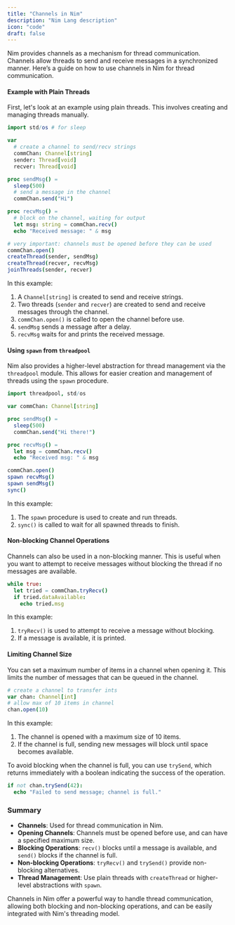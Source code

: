 ```yaml
---
title: "Channels in Nim"
description: "Nim Lang description"
icon: "code"
draft: false
---
```


Nim provides channels as a mechanism for thread communication. Channels allow threads to send and receive messages in a synchronized manner. Here’s a guide on how to use channels in Nim for thread communication.

#### Example with Plain Threads

First, let's look at an example using plain threads. This involves creating and managing threads manually.

```nim
import std/os # for sleep

var
  # create a channel to send/recv strings
  commChan: Channel[string]
  sender: Thread[void]
  recver: Thread[void]

proc sendMsg() =
  sleep(500)
  # send a message in the channel
  commChan.send("Hi")

proc recvMsg() =
  # block on the channel, waiting for output
  let msg: string = commChan.recv()
  echo "Received message: " & msg

# very important: channels must be opened before they can be used
commChan.open()
createThread(sender, sendMsg)
createThread(recver, recvMsg)
joinThreads(sender, recver)
```

In this example:
1. A `Channel[string]` is created to send and receive strings.
2. Two threads (`sender` and `recver`) are created to send and receive messages through the channel.
3. `commChan.open()` is called to open the channel before use.
4. `sendMsg` sends a message after a delay.
5. `recvMsg` waits for and prints the received message.

#### Using `spawn` from `threadpool`

Nim also provides a higher-level abstraction for thread management via the `threadpool` module. This allows for easier creation and management of threads using the `spawn` procedure.

```nim
import threadpool, std/os

var commChan: Channel[string]

proc sendMsg() =
  sleep(500)
  commChan.send("Hi there!")

proc recvMsg() =
  let msg = commChan.recv()
  echo "Received msg: " & msg

commChan.open()
spawn recvMsg()
spawn sendMsg()
sync()
```

In this example:
1. The `spawn` procedure is used to create and run threads.
2. `sync()` is called to wait for all spawned threads to finish.

#### Non-blocking Channel Operations

Channels can also be used in a non-blocking manner. This is useful when you want to attempt to receive messages without blocking the thread if no messages are available.

```nim
while true:
  let tried = commChan.tryRecv()
  if tried.dataAvailable:
    echo tried.msg
```

In this example:
1. `tryRecv()` is used to attempt to receive a message without blocking.
2. If a message is available, it is printed.

#### Limiting Channel Size

You can set a maximum number of items in a channel when opening it. This limits the number of messages that can be queued in the channel.

```nim
# create a channel to transfer ints
var chan: Channel[int]
# allow max of 10 items in channel
chan.open(10)
```

In this example:
1. The channel is opened with a maximum size of 10 items.
2. If the channel is full, sending new messages will block until space becomes available.

To avoid blocking when the channel is full, you can use `trySend`, which returns immediately with a boolean indicating the success of the operation.

```nim
if not chan.trySend(42):
  echo "Failed to send message; channel is full."
```

### Summary

- **Channels**: Used for thread communication in Nim.
- **Opening Channels**: Channels must be opened before use, and can have a specified maximum size.
- **Blocking Operations**: `recv()` blocks until a message is available, and `send()` blocks if the channel is full.
- **Non-blocking Operations**: `tryRecv()` and `trySend()` provide non-blocking alternatives.
- **Thread Management**: Use plain threads with `createThread` or higher-level abstractions with `spawn`.

Channels in Nim offer a powerful way to handle thread communication, allowing both blocking and non-blocking operations, and can be easily integrated with Nim's threading model.